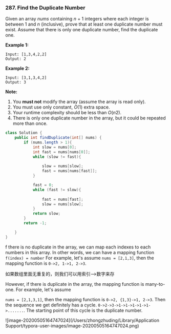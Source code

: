 ### 287. Find the Duplicate Number

Given an array *nums* containing *n* + 1 integers where each integer is between 1 and *n* (inclusive), prove that at least one duplicate number must exist. Assume that there is only one duplicate number, find the duplicate one.

**Example 1:**

```
Input: [1,3,4,2,2]
Output: 2
```

**Example 2:**

```
Input: [3,1,3,4,2]
Output: 3
```

**Note:**

1. You **must not** modify the array (assume the array is read only).
2. You must use only constant, *O*(1) extra space.
3. Your runtime complexity should be less than *O*(*n*2).
4. There is only one duplicate number in the array, but it could be repeated more than once.

~~~java
class Solution {
    public int findDuplicate(int[] nums) {
        if (nums.length > 1){
            int slow = nums[0];
            int fast = nums[nums[0]];
            while (slow != fast){
                
                slow = nums[slow];
                fast = nums[nums[fast]];
            }

            fast = 0;
            while (fast != slow){
                
                fast = nums[fast];
                slow = nums[slow];
            } 
            return slow;
        }
        return -1;

    }
}
~~~

f there is no duplicate in the array, we can map each indexes to each numbers in this array. In other words, we can have a mapping function `f(index) = number`
For example, let's assume
`nums = [2,1,3]`, then the mapping function is `0->2, 1->1, 2->3`.

如果数组里面无重复的，则我们可以用索引—>数字来存

However, if there is duplicate in the array, the mapping function is many-to-one.
For example, let's assume

`nums = [2,1,3,1]`, then the mapping function is `0->2, {1,3}->1, 2->3`. Then the sequence we get definitely has a cycle. `0->2->3->1->1->1->1->1->.......`. The starting point of this cycle is the duplicate number.

![image-20200505164747024](/Users/zhongzhuding/Library/Application Support/typora-user-images/image-20200505164747024.png)

